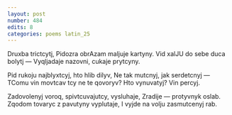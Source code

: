 ```yaml
---
layout: post
number: 484
edits: 8
categories: poems latin_25
---
```


Druxba trictcytj, 
Pidozra obrAzam maljuje kartyny. 
Vid xalJU do sebe duca bolytj —
Vyqljadaje nazovni, cukaje prytcyny. 

Pid rukoju najblyxtcyj, hto hlib dilyv, 
Ne tak mutcnyj, jak serdetcnyj —
TComu vin movtcav tcy ne te qovoryv?
Hto vynuvatyj? Vin percyj.

Zadovolenyj voroq, spivtcuvajutcy, vysluhaje,
Zradije — protyvnyk oslab.
Zqodom tovaryc z pavutyny vyplutaje,
I vyjde na volju zasmutcenyj rab.
